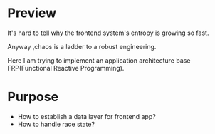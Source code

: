 # Preview
It's hard to tell why the frontend system's entropy is growing so fast.

Anyway ,chaos is a ladder to a robust engineering.

Here I am trying to implement an application architecture base FRP(Functional Reactive Programming).

# Purpose
- How to establish a data layer for frontend app?
- How to handle race state?